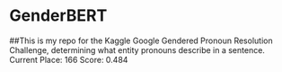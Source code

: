 # GenderBERT
##This is my repo for the Kaggle Google Gendered Pronoun Resolution Challenge, determining what entity pronouns describe in a sentence.
Current Place: 166
Score: 0.484
